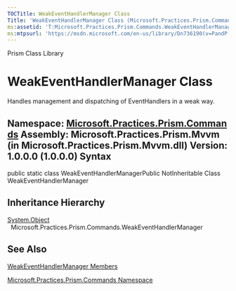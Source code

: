 ```yaml
---
TOCTitle: WeakEventHandlerManager Class
Title: 'WeakEventHandlerManager Class (Microsoft.Practices.Prism.Commands)'
ms:assetid: 'T:Microsoft.Practices.Prism.Commands.WeakEventHandlerManager'
ms:mtpsurl: 'https://msdn.microsoft.com/en-us/library/Dn736190(v=PandP.50)'
---
```


Prism Class Library

WeakEventHandlerManager Class
=============================

Handles management and dispatching of EventHandlers in a weak way.

**Namespace:** [Microsoft.Practices.Prism.Commands](https://msdn.microsoft.com/n:microsoft.practices.prism.commands)
**Assembly:** Microsoft.Practices.Prism.Mvvm (in Microsoft.Practices.Prism.Mvvm.dll) Version: 1.0.0.0 (1.0.0.0)
Syntax
------

<span id="syntaxToggle"></span>public static class WeakEventHandlerManagerPublic NotInheritable Class WeakEventHandlerManager

Inheritance Hierarchy
---------------------

<span id="familyToggle"></span>[System.Object](http://msdn2.microsoft.com/en-us/library/e5kfa45b)
  Microsoft.Practices.Prism.Commands.WeakEventHandlerManager

See Also
--------


[WeakEventHandlerManager Members](https://msdn.microsoft.com/allmembers.t:microsoft.practices.prism.commands.weakeventhandlermanager)

[Microsoft.Practices.Prism.Commands Namespace](https://msdn.microsoft.com/n:microsoft.practices.prism.commands)
